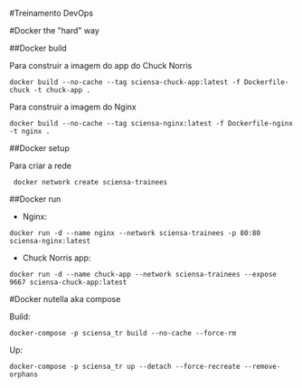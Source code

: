 #Treinamento DevOps

#Docker the "hard" way

##Docker build

Para construir a imagem do app do Chuck Norris

```docker build --no-cache --tag sciensa-chuck-app:latest -f Dockerfile-chuck -t chuck-app .```

Para construir a imagem do Nginx 

```docker build --no-cache --tag sciensa-nginx:latest -f Dockerfile-nginx -t nginx .```

##Docker setup

Para criar a rede

``` docker network create sciensa-trainees```

##Docker run

 - Nginx:

``` docker run -d --name nginx --network sciensa-trainees -p 80:80 sciensa-nginx:latest ```

 - Chuck Norris app:

``` docker run -d --name chuck-app --network sciensa-trainees --expose 9667 sciensa-chuck-app:latest ```

#Docker nutella aka compose

Build:

``` docker-compose -p sciensa_tr build --no-cache --force-rm ```

Up:

``` docker-compose -p sciensa_tr up --detach --force-recreate --remove-orphans ```